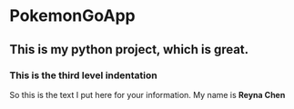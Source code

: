 # PokemonGoApp
## This is my python project, which is great.
### This is the third level indentation
So this is the text I put here for your information.
My name is **Reyna Chen**

